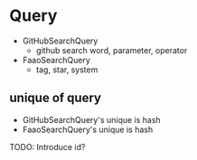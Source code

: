 # Query

- GitHubSearchQuery
    - github search word, parameter, operator
- FaaoSearchQuery
    - tag, star, system

## unique of query

- GitHubSearchQuery's unique is hash
- FaaoSearchQuery's unique is hash

TODO: Introduce id?
